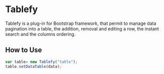 # Tablefy
Tablefy is a plug-in for Bootstrap framework, that permit to manage data pagination into a table, the addition, removal and editing a row, the instant search and the columns ordering.

## How to Use 
```javascript
var table= new Tablefy("table");
table.setDataTable(data);
```
